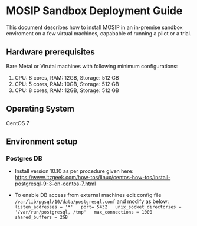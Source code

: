 # MOSIP Sandbox Deployment Guide

This document describes how to install MOSIP in an in-premise sandbox enviroment on a few virtual machines, capabable of running a pilot or a trial.

## Hardware prerequisites

Bare Metal or Virutal machines with following minimum configurations:
1. CPU: 8 cores, RAM: 12GB, Storage: 512 GB 
1. CPU: 5 cores, RAM: 10GB, Storage: 512 GB 
1. CPU: 8 cores, RAM: 12GB, Storage: 512 GB 


## Operating System
CentOS 7

## Environment setup
### Postgres DB
* Install version 10.10 as per procedure given here: https://www.itzgeek.com/how-tos/linux/centos-how-tos/install-postgresql-9-3-on-centos-7.html

* To enable DB access from external machines edit config file `/var/lib/pgsql/10/data/postgresql.conf` and modify as below:  
`listen_addresses = '*'  
port= 5432  
unix_socket_directories = '/var/run/postgresql, /tmp'  
max_connections = 1000  
shared_buffers = 2GB`





